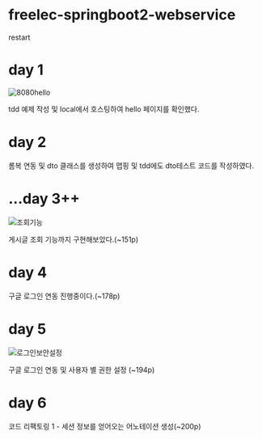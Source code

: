 # freelec-springboot2-webservice
restart

# day 1
![8080hello](https://user-images.githubusercontent.com/93043822/178150965-11a56321-b3cf-45cb-8e70-00e1f027410f.JPG)

tdd 예제 작성 및 local에서 호스팅하여 hello 페이지를 확인했다.

# day 2

롬복 연동 및 dto 클래스를 생성하여 맵핑 및 tdd에도 dto테스트 코드를 작성하였다.

# ...day 3++ 
![조회기능](https://user-images.githubusercontent.com/93043822/180651020-3b6ea1e8-04c2-4147-a527-115958c57b30.JPG)

게시글 조회 기능까지 구현해보았다.(~151p)

# day 4
구글 로그인 연동 진행중이다.(~178p)

# day 5
![로그인보안설정](https://user-images.githubusercontent.com/93043822/181021378-dce4cdc1-3e4a-4cce-aaff-e50b63cf58be.JPG)

구글 로그인 연동 및 사용자 별 권한 설정 (~194p)

# day 6
코드 리팩토링 1 - 세션 정보를 얻어오는 어노테이션 생성(~200p)

